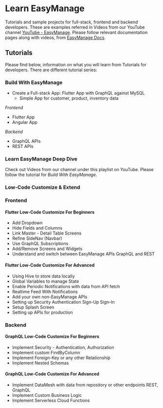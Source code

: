 # Learn EasyManage

Tutorials and sample projects for full-stack, frontend and backend developers. These are examples referred in Videos from our YouTube channel [YouTube - EasyManage](https://www.youtube.com/@TeamEasyManage). Please follow relevant documentation pages along with videos, from [EasyManage Docs](https://easymanage.com/res/docs/intro/).

## Tutorials

Please find below, information on what you will learn from Tutorials for developers. There are different tutorial series:

### Build With EasyManage

- Create a Full-stack App: Flutter App with GraphQL against MySQL
  - Simple App for customer, product, inventory data

*Frontend*
- Flutter App
- Angular App

*Backend*
- GraphQL APIs
- REST APIs


### Learn EasyManage Deep Dive

Check out Videos from our channel under this playlist on YouTube. Please follow the tutorial for *Build With EasyManage*.

### Low-Code Customize & Extend

### Frontend

#### Flutter Low-Code Customize For Beginners

  - Add Dropdown
  - Hide Fields and Columns
  - Link Master - Detail Table Screens
  - Refine SideNav (Navbar)
  - Use GraphQL Subscriptions
  - Add/Remove Screens and Widgets
  - Understand and switch between EasyManage APIs GraphQL and REST

#### Flutter Low-Code Customize For Advanced

  - Using Hive to store data locally
  - Global Variables to manage State
  - Enable Periodic Notifications with data from API fetch
  - Realtime Feed With Notifications
  - Add your own non-EasyManage APIs
  - Setting up Security Authentication Sign-Up Sign-In
  - Setup Splash Screen
  - Setting up APIs for production

<!--
#### Flutter Customize Example Use Case
  - How to implment shopping cart
-->

### Backend

#### GraphQL Low-Code Customize For Beginners

  - Implement Security - Authentication, Authorization
  - Implement custom FindByColumn
  - Implement Foreign-Key or any other Relationship
  - Implement Nested Schemas

#### GraphQL Low-Code Customize For Advanced

  - Implement DataMesh with data from repository or other endpoints REST, GraphQL
  - Implement Custom Business Logic
  - Implement Serverless Cloud Functions


<!--
### Databases

- GraphQL APIs with Azure SQL
- GraphQL APIs with Oracle

### Build With EasyManage for Advanced

- Flutter App with GraphQL against MySQL
  - App For Education 24x7 Services Booking
    - No-Code Build
    - Low-Code Customize
-->
